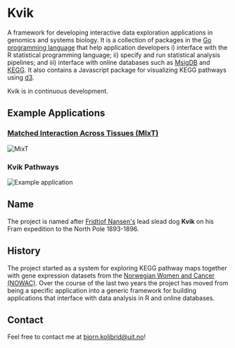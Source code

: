 
# Kvik
A framework for developing interactive data exploration applications in genomics
and systems biology. It is a collection of packages in the [Go programming
language](http://golang.org) that help application developers i) interface with
the R statistical programming language; ii) specify and run statistical analysis
pipelines; and iii) interface with online databases such as
[MsigDB](http://software.broadinstitute.org/gsea/msigdb/) and
[KEGG](http://www.genome.jp/kegg/). It also contains a Javascript package for
visualizing KEGG pathways using [d3](http://d3js.org). 

Kvik is in continuous development. 

## Example Applications
### [Matched Interaction Across Tissues (MIxT)](http://github.com/kolibrid/mixt)
![MixT](https://raw.githubusercontent.com/kolibrid/mixt/master/public/img/screenshot.png)

### Kvik Pathways
![Example application](screenshot.png)


## Name
The project is named after [Fridtjof
Nansen's](https://en.wikipedia.org/wiki/Fridtjof_Nansen) lead slead dog **Kvik**
on his Fram expedition to the North Pole 1893-1896.  

## History
The project started as a system for exploring KEGG pathway maps together with
gene expression datasets from the [Norwegian Women and Cancer
(NOWAC)](https://site.uit.no/nowac/). Over the course of the last two years 
the project has moved from being a specific application into a generic framework
for building applications that interface with data analysis in R and online
databases. 

## Contact
Feel free to contact me at bjorn.kolibrid@uit.no! 


